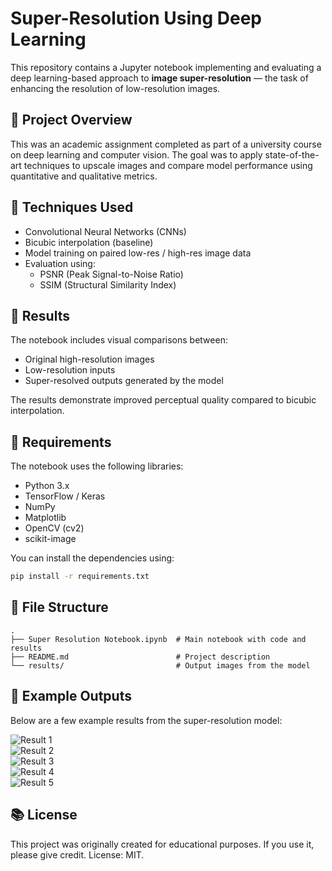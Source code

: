 # Super-Resolution Using Deep Learning

This repository contains a Jupyter notebook implementing and evaluating a deep learning-based approach to **image super-resolution** — the task of enhancing the resolution of low-resolution images.

## 📘 Project Overview

This was an academic assignment completed as part of a university course on deep learning and computer vision. The goal was to apply state-of-the-art techniques to upscale images and compare model performance using quantitative and qualitative metrics.

## 🧠 Techniques Used

- Convolutional Neural Networks (CNNs)
- Bicubic interpolation (baseline)
- Model training on paired low-res / high-res image data
- Evaluation using:
  - PSNR (Peak Signal-to-Noise Ratio)
  - SSIM (Structural Similarity Index)

## 🧪 Results

The notebook includes visual comparisons between:
- Original high-resolution images  
- Low-resolution inputs  
- Super-resolved outputs generated by the model  

The results demonstrate improved perceptual quality compared to bicubic interpolation.

## 🧰 Requirements

The notebook uses the following libraries:
- Python 3.x
- TensorFlow / Keras
- NumPy
- Matplotlib
- OpenCV (cv2)
- scikit-image

You can install the dependencies using:

```bash
pip install -r requirements.txt
```

## 📂 File Structure

```
.
├── Super Resolution Notebook.ipynb  # Main notebook with code and results
├── README.md                        # Project description
└── results/                         # Output images from the model
```

## 📸 Example Outputs

Below are a few example results from the super-resolution model:

![Result 1](results/final_result_1.png)  
![Result 2](results/final_result_2.png)  
![Result 3](results/final_result_3.png)  
![Result 4](results/final_result_4.png)  
![Result 5](results/final_result_5.png)  

## 📚 License

This project was originally created for educational purposes. If you use it, please give credit. License: MIT.

